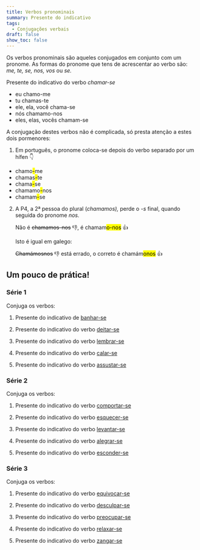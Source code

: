 ```yaml
---
title: Verbos pronominais
summary: Presente do indicativo
tags:
  - Conjugações verbais
draft: false
show_toc: false
---
```

Os verbos pronominais são aqueles conjugados em conjunto com um pronome. As formas do pronome que tens de acrescentar ao verbo são: *me, te, se, nos, vos* ou *se.* 

<article>
  
  Presente do indicativo do verbo *chamar-se* 
- eu chamo-me
- tu chamas-te
- ele, ela, você chama-se
- nós chamamo-nos
- eles, elas, vocês chamam-se

</article>

A conjugação destes verbos não é complicada, só presta atenção a estes dois pormenores:

1. Em português, o pronome coloca-se depois do verbo separado por um hífen 👇
- chamo<mark>-</mark>me
- chamas<mark>-</mark>te
- chama<mark>-</mark>se
- chamamo<mark>-</mark>nos
- chamam<mark>-</mark>se

2. A P4, a 2ª pessoa do plural (*chamamos),* perde o *-s* final, quando seguida do pronome *nos.*

   Não é ~~chamamos-nos~~ 👎, é chamam<mark>o-nos</mark> 👍

   Isto é igual em galego: 

   ~~Chamámosnos~~ 👎 está errado, o correto é
   chamám<mark>onos</mark> 👍

## Um pouco de prática!
 
### Série 1

Conjuga os verbos:

1. Presente do indicativo de [banhar-se](https://www.verbos-portugueses.info/pt/praticar/tempos.html#1487:banhar-se/1)
   
2. Presente do indicativo do verbo [deitar-se](https://www.verbos-portugueses.info/pt/praticar/tempos.html#1611:deitar-se/1)

3. Presente do indicativo do verbo [lembrar-se](https://www.verbos-portugueses.info/pt/praticar/tempos.html#1402:lembrar-se/1)

4. Presente do indicativo do verbo [calar-se](https://www.verbos-portugueses.info/pt/praticar/tempos.html#851:calar-se/1)

5. Presente do indicativo do verbo [assustar-se](https://www.verbos-portugueses.info/pt/praticar/tempos.html#1043:assustar-se/1)


### Série 2

Conjuga os verbos:

1. Presente do indicativo do verbo [comportar-se](https://www.verbos-portugueses.info/pt/praticar/tempos.html#1815:comportar-se/1)

2. Presente do indicativo do verbo [esquecer-se](https://www.verbos-portugueses.info/pt/praticar/tempos.html#1712:esquecer-se/1) 

3. Presente do indicativo do verbo [levantar-se](https://www.verbos-portugueses.info/pt/praticar/tempos.html#362:levantar-se/1)

4. Presente do indicativo do verbo [alegrar-se](https://www.verbos-portugueses.info/pt/praticar/tempos.html#816:alegrar-se/1)

5. Presente do indicativo do verbo [esconder-se](https://www.verbos-portugueses.info/pt/praticar/tempos.html#787:esconder-se/1)


### Série 3

Conjuga os verbos:

1. Presente do indicativo do verbo [equivocar-se](https://www.verbos-portugueses.info/pt/praticar/tempos.html#1841:equivocar-se/1)

2. Presente do indicativo do verbo [desculpar-se](https://www.verbos-portugueses.info/pt/praticar/tempos.html#1507:desculpar-se/1)

3. Presente do indicativo do verbo [preocupar-se](https://www.verbos-portugueses.info/pt/praticar/tempos.html#832:preocupar-se/1)

4. Presente do indicativo do verbo [relaxar-se](https://www.verbos-portugueses.info/pt/praticar/tempos.html#823:relaxar-se/1)

5. Presente do indicativo do verbo [zangar-se](https://www.verbos-portugueses.info/pt/praticar/tempos.html#1832:zangar-se/1)
